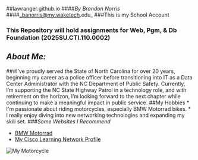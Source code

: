 ##lawranger.github.io
####_By Brandon Norris_
####_banorris@my.waketech.edu_
###This is my School Account
### This Repository will hold assignments for Web, Pgm, & Db Foundation (2025SU.CTI.110.0002)
## _About Me:_ 
###I’ve proudly served the State of North Carolina for over 20 years, beginning my career as a police officer before transitioning into IT as a Data Center Administrator with the NC Department of Public Safety. Currently, I’m supporting the NC State Highway Patrol in a technology role, and with retirement on the horizon, I’m looking forward to the next chapter while continuing to make a meaningful impact in public service.
##My Hobbies
	* I'm passionate about riding motorcycles, especially BMW Motorrad bikes.
	* I really enjoy diving into new networking technologies and expanding my skill set.
###_Some Websites I Recommend_
* [BMW Motorrad](https://www.bmw-motorrad.com/en/home.html) 
* [My Cisco Learning Network Profile](https://learningnetwork.cisco.com/s/profile/0053i000002pism)

![My Motorcycle](https://github.com/lawranger/lawranger.github.io/blob/main/IMG_7639.jpeg)
